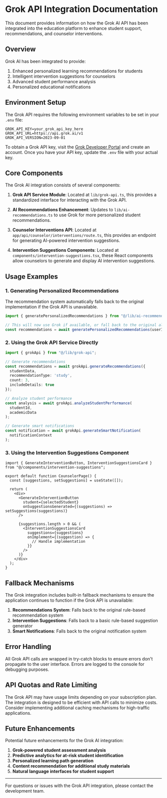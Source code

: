 # Grok API Integration Documentation

This document provides information on how the Grok AI API has been integrated into the education platform to enhance student support, recommendations, and counselor interventions.

## Overview

Grok AI has been integrated to provide:
1. Enhanced personalized learning recommendations for students
2. Intelligent intervention suggestions for counselors
3. Advanced student performance analysis
4. Personalized educational notifications

## Environment Setup

The Grok API requires the following environment variables to be set in your `.env` file:

```
GROK_API_KEY=your_grok_api_key_here
GROK_API_URL=https://api.grok.ai/v1
GROK_API_VERSION=2023-09-01
```

To obtain a Grok API key, visit the [Grok Developer Portal](https://developer.grok.ai) and create an account. Once you have your API key, update the `.env` file with your actual key.

## Core Components

The Grok AI integration consists of several components:

1. **Grok API Service Module**: Located at `lib/grok-api.ts`, this provides a standardized interface for interacting with the Grok API.

2. **AI Recommendations Enhancement**: Updates to `lib/ai-recommendations.ts` to use Grok for more personalized student recommendations.

3. **Counselor Interventions API**: Located at `app/api/counselor/interventions/route.ts`, this provides an endpoint for generating AI-powered intervention suggestions.

4. **Intervention Suggestions Components**: Located at `components/intervention-suggestions.tsx`, these React components allow counselors to generate and display AI intervention suggestions.

## Usage Examples

### 1. Generating Personalized Recommendations

The recommendation system automatically falls back to the original implementation if the Grok API is unavailable.

```typescript
import { generatePersonalizedRecommendations } from "@/lib/ai-recommendations";

// This will now use Grok if available, or fall back to the original algorithm
const recommendations = await generatePersonalizedRecommendations(userId);
```

### 2. Using the Grok API Service Directly

```typescript
import { grokApi } from "@/lib/grok-api";

// Generate recommendations
const recommendations = await grokApi.generateRecommendations({
  studentData,
  recommendationType: 'study',
  count: 3,
  includeDetails: true
});

// Analyze student performance
const analysis = await grokApi.analyzeStudentPerformance(
  studentId, 
  academicData
);

// Generate smart notifications
const notification = await grokApi.generateSmartNotification(
  notificationContext
);
```

### 3. Using the Intervention Suggestions Component

```tsx
import { GenerateInterventionButton, InterventionSuggestionsCard } from "@/components/intervention-suggestions";

export default function CounselorPage() {
  const [suggestions, setSuggestions] = useState([]);
  
  return (
    <div>
      <GenerateInterventionButton 
        student={selectedStudent} 
        onSuggestionsGenerated={(suggestions) => setSuggestions(suggestions)} 
      />
      
      {suggestions.length > 0 && (
        <InterventionSuggestionsCard 
          suggestions={suggestions} 
          onImplement={(suggestion) => {
            // Handle implementation
          }} 
        />
      )}
    </div>
  );
}
```

## Fallback Mechanisms

The Grok integration includes built-in fallback mechanisms to ensure the application continues to function if the Grok API is unavailable:

1. **Recommendations System**: Falls back to the original rule-based recommendation system
2. **Intervention Suggestions**: Falls back to a basic rule-based suggestion generator
3. **Smart Notifications**: Falls back to the original notification system

## Error Handling

All Grok API calls are wrapped in try-catch blocks to ensure errors don't propagate to the user interface. Errors are logged to the console for debugging purposes.

## API Quotas and Rate Limiting

The Grok API may have usage limits depending on your subscription plan. The integration is designed to be efficient with API calls to minimize costs. Consider implementing additional caching mechanisms for high-traffic applications.

## Future Enhancements

Potential future enhancements for the Grok AI integration:

1. **Grok-powered student assessment analysis**
2. **Predictive analytics for at-risk student identification**
3. **Personalized learning path generation**
4. **Content recommendation for additional study materials**
5. **Natural language interfaces for student support**

---

For questions or issues with the Grok API integration, please contact the development team.